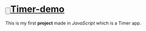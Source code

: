 <h1><a href="https://fergarperez.github.io/Timer-mini-project/"><input type="button">Timer-demo</a></h1>

This is my first **project** made in _JavaScript_ which is a Timer app.
